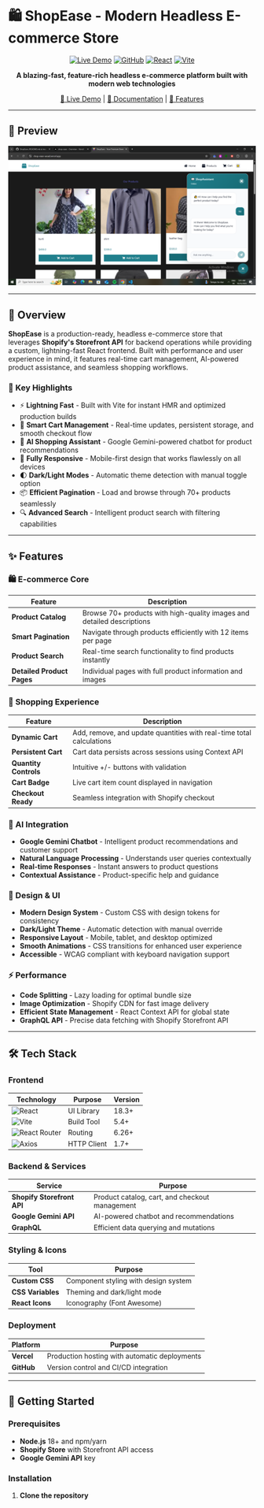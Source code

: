 
# 🛍️ ShopEase - Modern Headless E-commerce Store

<div align="center">

[![Live Demo](https://img.shields.io/badge/Live-Demo-brightgreen?style=for-the-badge&logo=vercel)](https://shop-ease-woad.vercel.app/)
[![GitHub](https://img.shields.io/badge/GitHub-Repository-blue?style=for-the-badge&logo=github)](https://github.com/Keshavkumarr0/ShopEase-)
[![React](https://img.shields.io/badge/React-18-61DAFB?style=for-the-badge&logo=react)](https://reactjs.org/)
[![Vite](https://img.shields.io/badge/Vite-5-646CFF?style=for-the-badge&logo=vite)](https://vitejs.dev/)

**A blazing-fast, feature-rich headless e-commerce platform built with modern web technologies**

[🚀 Live Demo](https://shop-ease-woad.vercel.app/) | [📖 Documentation](#installation) | [🎯 Features](#features)

</div>

---

## 📸 Preview

<div align="center">
  <img src="https://github.com/Keshavkumarr0/ShopEase-/blob/main/Screenshot%20(462).png"/>
</div>

---

## 🌟 Overview

**ShopEase** is a production-ready, headless e-commerce store that leverages **Shopify's Storefront API** for backend operations while providing a custom, lightning-fast React frontend. Built with performance and user experience in mind, it features real-time cart management, AI-powered product assistance, and seamless shopping workflows.

### 🎯 Key Highlights

- ⚡ **Lightning Fast** - Built with Vite for instant HMR and optimized production builds
- 🛒 **Smart Cart Management** - Real-time updates, persistent storage, and smooth checkout flow
- 🤖 **AI Shopping Assistant** - Google Gemini-powered chatbot for product recommendations
- 📱 **Fully Responsive** - Mobile-first design that works flawlessly on all devices
- 🌓 **Dark/Light Modes** - Automatic theme detection with manual toggle option
- 📦 **Efficient Pagination** - Load and browse through 70+ products seamlessly
- 🔍 **Advanced Search** - Intelligent product search with filtering capabilities

---

## ✨ Features

### 🛍️ E-commerce Core

| Feature | Description |
|---------|-------------|
| **Product Catalog** | Browse 70+ products with high-quality images and detailed descriptions |
| **Smart Pagination** | Navigate through products efficiently with 12 items per page |
| **Product Search** | Real-time search functionality to find products instantly |
| **Detailed Product Pages** | Individual pages with full product information and images |

### 🛒 Shopping Experience

| Feature | Description |
|---------|-------------|
| **Dynamic Cart** | Add, remove, and update quantities with real-time total calculations |
| **Persistent Cart** | Cart data persists across sessions using Context API |
| **Quantity Controls** | Intuitive +/- buttons with validation |
| **Cart Badge** | Live cart item count displayed in navigation |
| **Checkout Ready** | Seamless integration with Shopify checkout |

### 🤖 AI Integration

- **Google Gemini Chatbot** - Intelligent product recommendations and customer support
- **Natural Language Processing** - Understands user queries contextually
- **Real-time Responses** - Instant answers to product questions
- **Contextual Assistance** - Product-specific help and guidance

### 🎨 Design & UI

- **Modern Design System** - Custom CSS with design tokens for consistency
- **Dark/Light Theme** - Automatic detection with manual override
- **Responsive Layout** - Mobile, tablet, and desktop optimized
- **Smooth Animations** - CSS transitions for enhanced user experience
- **Accessible** - WCAG compliant with keyboard navigation support

### ⚡ Performance

- **Code Splitting** - Lazy loading for optimal bundle size
- **Image Optimization** - Shopify CDN for fast image delivery
- **Efficient State Management** - React Context API for global state
- **GraphQL API** - Precise data fetching with Shopify Storefront API

---

## 🛠️ Tech Stack

### Frontend

| Technology | Purpose | Version |
|------------|---------|---------|
| ![React](https://img.shields.io/badge/React-18-61DAFB?logo=react) | UI Library | 18.3+ |
| ![Vite](https://img.shields.io/badge/Vite-5-646CFF?logo=vite) | Build Tool | 5.4+ |
| ![React Router](https://img.shields.io/badge/React_Router-6-CA4245?logo=react-router) | Routing | 6.26+ |
| ![Axios](https://img.shields.io/badge/Axios-1.7-5A29E4?logo=axios) | HTTP Client | 1.7+ |

### Backend & Services

| Service | Purpose |
|---------|---------|
| **Shopify Storefront API** | Product catalog, cart, and checkout management |
| **Google Gemini API** | AI-powered chatbot and recommendations |
| **GraphQL** | Efficient data querying and mutations |

### Styling & Icons

| Tool | Purpose |
|------|---------|
| **Custom CSS** | Component styling with design system |
| **CSS Variables** | Theming and dark/light mode |
| **React Icons** | Iconography (Font Awesome) |

### Deployment

| Platform | Purpose |
|----------|---------|
| **Vercel** | Production hosting with automatic deployments |
| **GitHub** | Version control and CI/CD integration |

---

## 🚀 Getting Started

### Prerequisites

- **Node.js** 18+ and npm/yarn
- **Shopify Store** with Storefront API access
- **Google Gemini API** key

### Installation

1. **Clone the repository**

